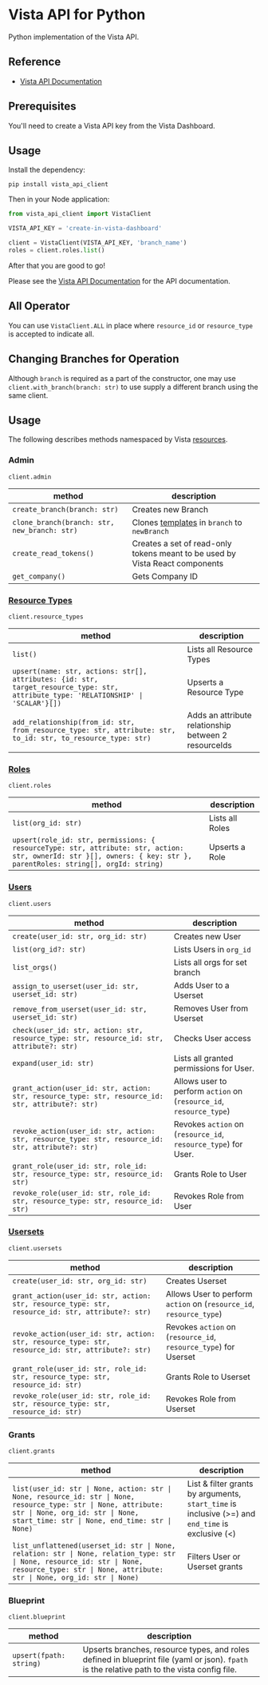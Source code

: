 
# Vista API for Python

Python implementation of the Vista API.

## Reference

- [Vista API Documentation](https://docs.govista.io/api/)

## Prerequisites

You'll need to create a Vista API key from the Vista Dashboard.

## Usage

Install the dependency:

```
pip install vista_api_client
```

Then in your Node application:

```python
from vista_api_client import VistaClient

VISTA_API_KEY = 'create-in-vista-dashboard'

client = VistaClient(VISTA_API_KEY, 'branch_name')
roles = client.roles.list()
```

After that you are good to go!

Please see the [Vista API Documentation](https://docs.govista.io/api/) for the API documentation.

## All Operator
You can use `VistaClient.ALL` in place where `resource_id` or `resource_type` is accepted to indicate all.

## Changing Branches for Operation
Although `branch` is required as a part of the constructor, one may use `client.with_branch(branch: str)` to use supply a different branch using the same client.

## Usage
The following describes methods namespaced by Vista [resources](https://docs.govista.io/Concepts/Terminology).


### Admin
`client.admin`

| method | description |
|--------|-------------|
| `create_branch(branch: str)`| Creates new Branch  |
| `clone_branch(branch: str, new_branch: str)`| Clones [templates](https://docs.govista.io/Concepts/Terminology#permission-template) in `branch` to `newBranch`  |
| `create_read_tokens()`| Creates a set of read-only tokens meant to be used by Vista React components    |
| `get_company()`| Gets Company ID |


### [Resource Types](https://docs.govista.io/Concepts/Terminology#resource)
`client.resource_types`

| method | description |
|--------|-------------|
| `list()`| Lists all Resource Types  |
| `upsert(name: str, actions: str[], attributes: {id: str, target_resource_type: str, attribute_type: 'RELATIONSHIP' \| 'SCALAR'}[])`       | Upserts a Resource Type |
| `add_relationship(from_id: str, from_resource_type: str, attribute: str, to_id: str, to_resource_type: str)`| Adds an attribute relationship between 2 resourceIds |


### [Roles](https://docs.govista.io/Concepts/Terminology#role)
`client.roles`

| method | description |
|--------|-------------|
| `list(org_id: str)`| Lists all Roles  |
| `upsert(role_id: str, permissions: { resourceType: str, attribute: str, action: str, ownerId: str }[], owners: { key: str }, parentRoles: string[], orgId: string)`      | Upserts a Role |


### [Users](https://docs.govista.io/Concepts/Terminology#user)
`client.users`

| method | description |
|--------|-------------|
| `create(user_id: str, org_id: str)`| Creates new User  |
| `list(org_id?: str)`| Lists Users in `org_id`  |
| `list_orgs()`| Lists all orgs for set branch  |
| `assign_to_userset(user_id: str, userset_id: str)`| Adds User to a Userset  |
| `remove_from_userset(user_id: str, userset_id: str)`| Removes User from Userset  |
| `check(user_id: str, action: str, resource_type: str, resource_id: str, attribute?: str)`| Checks User access  |
| `expand(user_id: str)`| Lists all granted permissions for User.  |
| `grant_action(user_id: str, action: str, resource_type: str, resource_id: str, attribute?: str)`| Allows user to perform `action` on (`resource_id`, `resource_type`) |
| `revoke_action(user_id: str, action: str, resource_type: str, resource_id: str, attribute?: str)`| Revokes `action` on (`resource_id`, `resource_type`) for User.|
| `grant_role(user_id: str, role_id: str, resource_type: str, resource_id: str)`| Grants Role to User  |
| `revoke_role(user_id: str, role_id: str, resource_type: str, resource_id: str)`| Revokes Role from User  |


### [Usersets](https://docs.govista.io/Concepts/Terminology#userset)
`client.usersets`

| method | description |
|--------|-------------|
| `create(user_id: str, org_id: str)`| Creates Userset  |
| `grant_action(user_id: str, action: str, resource_type: str, resource_id: str, attribute?: str)`| Allows User to perform `action` on (`resource_id`, `resource_type`)|
| `revoke_action(user_id: str, action: str, resource_type: str, resource_id: str, attribute?: str)`| Revokes `action` on (`resource_id`, `resource_type`) for Userset      |
| `grant_role(user_id: str, role_id: str, resource_type: str, resource_id: str)`| Grants Role to Userset  |
| `revoke_role(user_id: str, role_id: str, resource_type: str, resource_id: str)`| Revokes Role from Userset  |


### Grants
`client.grants`

| method | description |
|--------|-------------|
| `list(user_id: str \| None, action: str \| None, resource_id: str \| None, resource_type: str \| None, attribute: str \| None, org_id: str \| None, start_time: str \| None, end_time: str \| None)`| List & filter grants by arguments, `start_time` is inclusive (>=) and `end_time` is exclusive (<)  |
| `list_unflattened(userset_id: str \| None, relation: str \| None, relation_type: str \| None, resource_id: str \| None, resource_type: str \| None, attribute: str \| None, org_id: str \| None)`| Filters User or Userset grants  |


### Blueprint
`client.blueprint`

| method | description |
|--------|-------------|
| `upsert(fpath: string)`| Upserts branches, resource types, and roles defined in blueprint file (yaml or json). `fpath` is the relative path to the vista config file.|
